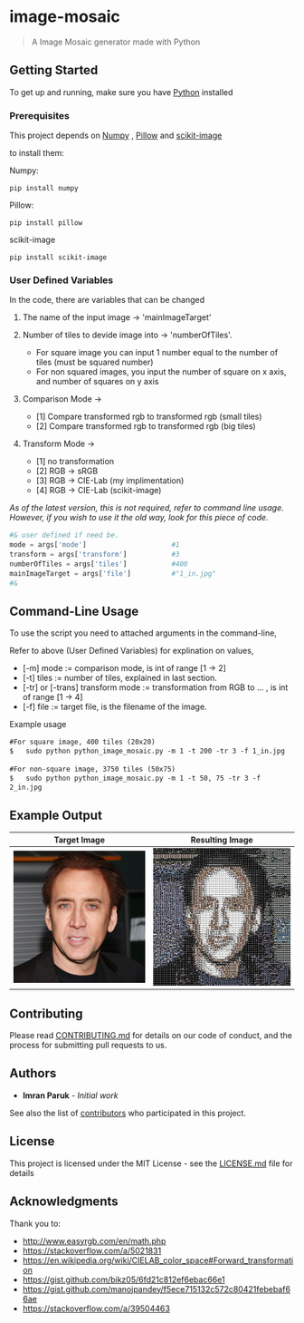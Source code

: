 

# image-mosaic

> A Image Mosaic generator made with Python 

## Getting Started

To get up and running, make sure you have [Python](https://www.python.org/) installed

### Prerequisites

This project depends on [Numpy](www.numpy.org/) , [Pillow](https://pillow.readthedocs.io/en/5.1.x/) and [scikit-image](http://scikit-image.org/docs/dev/install.html)

to install them:

Numpy:
```
pip install numpy
```
Pillow:
```
pip install pillow
```
scikit-image
```
pip install scikit-image
```

### User Defined Variables

In the code, there are variables that can be changed

1. The name of the input image -> 'mainImageTarget'

2. Number of tiles to devide image into -> 'numberOfTiles'.
   * For square image you can input 1 number equal to the number of tiles (must be squared number)
   * For non squared images, you input the number of square on x axis, and number of squares on y axis 

3. Comparison Mode -> 
   * [1] Compare transformed rgb to transformed rgb (small tiles)
   * [2] Compare transformed rgb to transformed rgb (big tiles)

4. Transform Mode ->
   * [1] no transformation
   * [2] RGB -> sRGB
   * [3] RGB -> CIE-Lab (my implimentation) 
   * [4] RGB -> CIE-Lab (scikit-image)

*As of the latest version, this is not required, refer to command line usage.*
*However, if you wish to use it the old way, look for this piece of code.*

```python
#& user defined if need be. 
mode = args['mode']						#1
transform = args['transform']			#3
numberOfTiles = args['tiles']			#400
mainImageTarget = args['file']			#"1_in.jpg"
#&
```

## Command-Line Usage

To use the script you need to attached arguments in the command-line,

Refer to above (User Defined Variables) for explination on values, 

+ [-m] mode := comparison mode, is int of range [1 -> 2]
+ [-t] tiles := number of tiles, explained in last section. 
+ [-tr] or [-trans] transform mode := transformation from RGB to ... , is int of range [1 -> 4]
+ [-f] file := target file, is the filename of the image.

Example usage
```
#For square image, 400 tiles (20x20)
$	sudo python python_image_mosaic.py -m 1 -t 200 -tr 3 -f 1_in.jpg

#For non-square image, 3750 tiles (50x75)
$	sudo python python_image_mosaic.py -m 1 -t 50, 75 -tr 3 -f 2_in.jpg
```

## Example Output

Target Image               |  Resulting Image
:-------------------------:|:-------------------------:
![](https://github.com/imranparuk/image-mosaic/blob/master/images/1_in.jpg)  |  ![](https://github.com/imranparuk/image-mosaic/blob/master/images/out_1_in.jpg)

## Contributing

Please read [CONTRIBUTING.md](https://gist.github.com/PurpleBooth/b24679402957c63ec426) for details on our code of conduct, and the process for submitting pull requests to us.


## Authors

* **Imran Paruk** - *Initial work* 

See also the list of [contributors](https://github.com/your/project/contributors) who participated in this project.

## License

This project is licensed under the MIT License - see the [LICENSE.md](LICENSE.md) file for details

## Acknowledgments

Thank you to:
+ http://www.easyrgb.com/en/math.php
+ https://stackoverflow.com/a/5021831
+ https://en.wikipedia.org/wiki/CIELAB_color_space#Forward_transformation
+ https://gist.github.com/bikz05/6fd21c812ef6ebac66e1
+ https://gist.github.com/manojpandey/f5ece715132c572c80421febebaf66ae
+ https://stackoverflow.com/a/39504463


